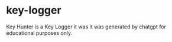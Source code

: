 # key-logger
Key Hunter is a Key Logger it was it was generated by chatgpt for educational purposes only.
